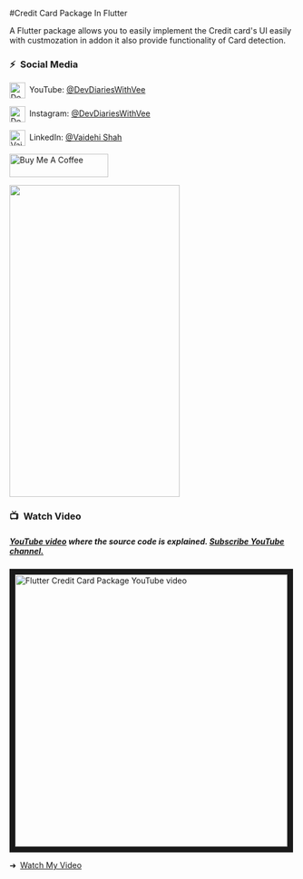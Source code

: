 #Credit Card Package In Flutter

A Flutter package allows you to easily implement the Credit card's UI easily with custmozation in addon it also provide functionality of Card detection.

### ⚡&ensp;Social Media

[<img align="center" alt="DevDiariesWithVee | YouTube" width="28px" src="https://firebasestorage.googleapis.com/v0/b/web-johannesmilke.appspot.com/o/other%2Fsocial%2Fyoutube.png?alt=media" />](https://www.youtube.com/DevDiariesWithVee?sub_confirmation=1)&ensp;YouTube: [@DevDiariesWithVee](https://www.youtube.com/DevDiariesWithVee?sub_confirmation=1 "YouTube DevDiariesWithVee")

[<img align="center" alt="DevDiariesWithVee | Instagram" width="28px" src="https://firebasestorage.googleapis.com/v0/b/web-johannesmilke.appspot.com/o/other%2Fsocial%2Finstagram.png?alt=media" />](https://instagram.com/devdiaries_with_vee)&ensp;Instagram: [@DevDiariesWithVee](https://instagram.com/devdiaries_with_vee "Instagram DevDiariesWithVee")

[<img align="center" alt="Vaidehi shah | LinkedIn" width="28px" src="https://firebasestorage.googleapis.com/v0/b/web-johannesmilke.appspot.com/o/other%2Fsocial%2Flinkedin.png?alt=media" />](https://linkedin.com/in/JohannesMilke)&ensp;LinkedIn: [@Vaidehi Shah](https://linkedin.com/in/JohannesMilke "LinkedIn Vaidehi Shah")


<a href="https://www.buymeacoffee.com/vaidehishah" target="_blank"><img src="https://cdn.buymeacoffee.com/buttons/default-orange.png" alt="Buy Me A Coffee" height="41" width="174"></a>

<img src="https://github.com/vaidehi2701/credit_card/assets/55477266/8a988375-b1f9-402a-9cde-03c4c53db3d1" width="300" height="550" />

### 📺&ensp;Watch Video

##### [YouTube video](https://www.youtube.com/watch?v=hI-cdW7Zci8&t=18s "Youtube DevDiariesWithVee") where the *source code* is explained. [Subscribe YouTube channel.](https://www.youtube.com/@DevDiariesWithVee?sub_confirmation=1 "YouTube Subscribe DevDiariesWithVee")  
<a href="ttps://www.youtube.com/watch?v=hI-cdW7Zci8&t=18s&feature=player_embedded
" target="_blank"><img src="https://github.com/vaidehi2701/credit_card/assets/55477266/64989832-97fa-49a1-ac58-bb18bec831cd" 
alt="Flutter Credit Card Package YouTube video" width="480" border="10" /></a>

➜&ensp;[Watch My Video](https://www.youtube.com/watch?v=hI-cdW7Zci8&t=18s "Watch My Video")








